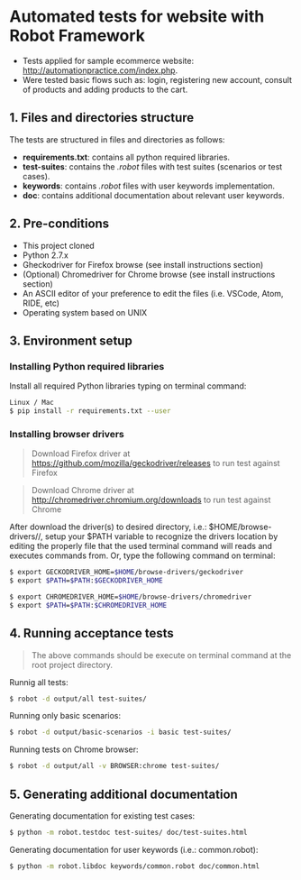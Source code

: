 # Automated tests for website with Robot Framework

- Tests applied for sample ecommerce website: http://automationpractice.com/index.php.
- Were tested basic flows such as: login, registering new account, consult of products and adding products to the cart.

## 1. Files and directories structure
The tests are structured in files and directories as follows:
- **requirements.txt**: contains all python required libraries.
- **test-suites**: contains the <i>.robot</i> files with test suites (scenarios or test cases).
- **keywords**: contains <i>.robot</i> files with user keywords implementation.
- **doc**: contains additional documentation about relevant user keywords.</br>

## 2. Pre-conditions
- This project cloned
- Python 2.7.x
- Gheckodriver for Firefox browse (see install instructions section)
- (Optional) Chromedriver for Chrome browse (see install instructions section)
- An ASCII editor of your preference to edit the files (i.e. VSCode, Atom, RIDE, etc)</br>
- Operating system based on UNIX

## 3. Environment setup

### Installing Python required libraries

Install all required Python libraries typing on terminal command:

```sh
Linux / Mac
$ pip install -r requirements.txt --user
```

### Installing browser drivers

> Download Firefox driver at https://github.com/mozilla/geckodriver/releases to run test against Firefox

> Download Chrome driver at http://chromedriver.chromium.org/downloads to run test against Chrome

After download the driver(s) to desired directory, i.e.: $HOME/browse-drivers/<drive-browse-dir>/, setup your $PATH variable to recognize the drivers location by editing the properly file that the used terminal command will reads and executes commands from. Or, type the following command on terminal:

```sh
$ export GECKODRIVER_HOME=$HOME/browse-drivers/geckodriver
$ export $PATH=$PATH:$GECKODRIVER_HOME

$ export CHROMEDRIVER_HOME=$HOME/browse-drivers/chromedriver
$ export $PATH=$PATH:$CHROMEDRIVER_HOME
```

## 4. Running acceptance tests
> The above commands should be execute on terminal command at the root project directory.

Runnig all tests:

```sh
$ robot -d output/all test-suites/
```

Running only basic scenarios:
```sh
$ robot -d output/basic-scenarios -i basic test-suites/
```

Running tests on Chrome browser:

```sh
$ robot -d output/all -v BROWSER:chrome test-suites/
```

## 5. Generating additional documentation

Generating documentation for existing test cases:

```sh
$ python -m robot.testdoc test-suites/ doc/test-suites.html
```
Generating documentation for user keywords (i.e.: common.robot):

```sh
$ python -m robot.libdoc keywords/common.robot doc/common.html
```